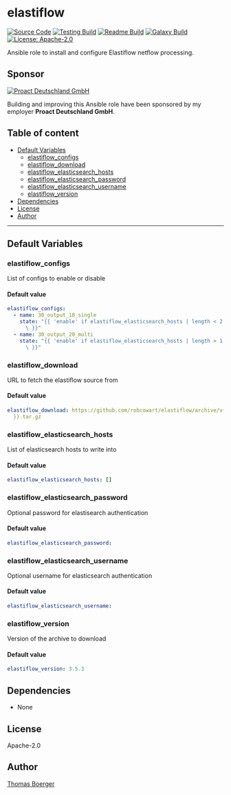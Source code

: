 # elastiflow

[![Source Code](https://img.shields.io/badge/github-source%20code-blue?logo=github&logoColor=white)](https://github.com/rolehippie/elastiflow) [![Testing Build](https://github.com/rolehippie/elastiflow/workflows/testing/badge.svg)](https://github.com/rolehippie/elastiflow/actions?query=workflow%3Atesting) [![Readme Build](https://github.com/rolehippie/elastiflow/workflows/readme/badge.svg)](https://github.com/rolehippie/elastiflow/actions?query=workflow%3Areadme) [![Galaxy Build](https://github.com/rolehippie/elastiflow/workflows/galaxy/badge.svg)](https://github.com/rolehippie/elastiflow/actions?query=workflow%3Agalaxy) [![License: Apache-2.0](https://img.shields.io/github/license/rolehippie/elastiflow)](https://github.com/rolehippie/elastiflow/blob/master/LICENSE) 

Ansible role to install and configure Elastiflow netflow processing. 

## Sponsor 

[![Proact Deutschland GmbH](https://proact.eu/wp-content/uploads/2020/03/proact-logo.png)](https://proact.eu) 

Building and improving this Ansible role have been sponsored by my employer **Proact Deutschland GmbH**.

## Table of content

* [Default Variables](#default-variables)
  * [elastiflow_configs](#elastiflow_configs)
  * [elastiflow_download](#elastiflow_download)
  * [elastiflow_elasticsearch_hosts](#elastiflow_elasticsearch_hosts)
  * [elastiflow_elasticsearch_password](#elastiflow_elasticsearch_password)
  * [elastiflow_elasticsearch_username](#elastiflow_elasticsearch_username)
  * [elastiflow_version](#elastiflow_version)
* [Dependencies](#dependencies)
* [License](#license)
* [Author](#author)

---

## Default Variables

### elastiflow_configs

List of configs to enable or disable

#### Default value

```YAML
elastiflow_configs:
  - name: 30_output_10_single
    state: "{{ 'enable' if elastiflow_elasticsearch_hosts | length < 2 else 'disable'\
      \ }}"
  - name: 30_output_20_multi
    state: "{{ 'enable' if elastiflow_elasticsearch_hosts | length > 1 else 'disable'\
      \ }}"
```

### elastiflow_download

URL to fetch the elastiflow source from

#### Default value

```YAML
elastiflow_download: https://github.com/robcowart/elastiflow/archive/v{{ elastiflow_version
  }}.tar.gz
```

### elastiflow_elasticsearch_hosts

List of elasticsearch hosts to write into

#### Default value

```YAML
elastiflow_elasticsearch_hosts: []
```

### elastiflow_elasticsearch_password

Optional password for elastisearch authentication

#### Default value

```YAML
elastiflow_elasticsearch_password:
```

### elastiflow_elasticsearch_username

Optional username for elasticsearch authentication

#### Default value

```YAML
elastiflow_elasticsearch_username:
```

### elastiflow_version

Version of the archive to download

#### Default value

```YAML
elastiflow_version: 3.5.3
```

## Dependencies

* None

## License

Apache-2.0

## Author

[Thomas Boerger](https://github.com/tboerger)
